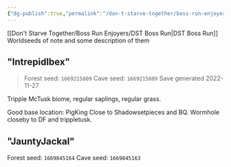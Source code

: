 ```yaml
---
{"dg-publish":true,"permalink":"/don-t-starve-together/boss-run-enjoyers/world-seeds/"}
---
```


[[Don't Starve Together/Boss Run Enjoyers/DST Boss Run\|DST Boss Run]]
Worldseeds of note and some description of them

## "IntrepidIbex"
> Forest seed: `1669215809`
> Cave seed: `1669215809`
> Save generated 2022-11-27

Tripple McTusk biome, regular saplings, regular grass.


Good base location: PigKing
	Close to Shadowsetpieces and BQ. Wormhole closeby to DF and trippletusk.

## "JauntyJackal"
Forest seed: `1669845164`
Cave seed: `1669845163`

